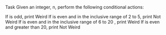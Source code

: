 Task
Given an integer, n, perform the following conditional actions:

If  is odd, print Weird
If  is even and in the inclusive range  of 2 to 5, print Not Weird
If  is even and in the inclusive range of 6 to 20 , print Weird
If  is even and greater than 20, print Not Weird